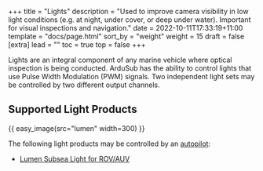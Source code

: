 +++
title = "Lights"
description = "Used to improve camera visibility in low light conditions (e.g. at night, under cover, or deep under water). Important for visual inspections and navigation."
date = 2022-10-11T17:33:19+11:00
template = "docs/page.html"
sort_by = "weight"
weight = 15
draft = false
[extra]
lead = ""
toc = true
top = false
+++

Lights are an integral component of any marine vehicle where optical inspection is being conducted. ArduSub has the ability to control lights that use Pulse Width Modulation (PWM) signals. Two independent light sets may be controlled by two different output channels.

## Supported Light Products

{{ easy_image(src="lumen" width=300) }}

The following light products may be controlled by an [autopilot](/introduction/hardware-options/required-hardware/autopilot.md):
* [Lumen Subsea Light for ROV/AUV](https://bluerobotics.com/store/thrusters/lights/lumen-r2-rp/)
